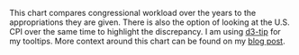 This chart compares congressional workload over the years to the appropriations they are given. There is also the option of looking at the U.S. CPI over the same time to highlight the discrepancy. I am using [d3-tip](https://github.com/caged/d3-tip) for my tooltips. 
More context around this chart can be found on my [blog post](https://ilanthedataman.squarespace.com/understanding-the-data-game/?offset=1387897200000).